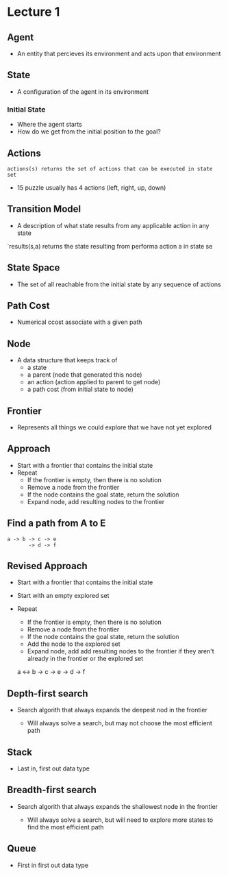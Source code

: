 # Lecture 1

## Agent

- An entity that percieves its environment and acts upon that environment

## State

- A configuration of the agent in its environment

### Initial State

- Where the agent starts
- How do we get from the initial position to the goal?

## Actions

`actions(s) returns the set of actions that can be executed in state set`

- 15 puzzle usually has 4 actions (left, right, up, down)

## Transition Model 

- A description of what state results from any applicable action in any state

`results(s,a) returns the state resulting from performa action a in state se

## State Space 

- The set of all reachable from the initial state by any sequence of actions

## Path Cost

- Numerical ccost associate with a given path

## Node 

- A data structure that keeps track of 
    - a state
    - a parent (node that generated this node)
    - an action (action applied to parent to get node)
    - a path cost (from initial state to node)

## Frontier

- Represents all things we could explore that we have not yet explored

## Approach

- Start with a frontier that contains the initial state
- Repeat
    - If the frontier is empty, then there is no solution
    - Remove a node from the frontier
    - If the node contains the goal state, return the solution
    - Expand node, add resulting nodes to the frontier
    

## Find a path from A to E

    a -> b -> c -> e
           -> d -> f


## Revised Approach 

- Start with a frontier that contains the initial state
- Start with an empty explored set
- Repeat
    - If the frontier is empty, then there is no solution
    - Remove a node from the frontier
    - If the node contains the goal state, return the solution
    - Add the node to the explored set
    - Expand node, add add resulting nodes to the frontier if they aren't already in the frontier or the explored set

    a <-> b -> c -> e
            -> d -> f



## Depth-first search

- Search algorith that always expands the deepest nod in the frontier

    - Will always solve a search, but may not choose the most efficient path

## Stack

- Last in, first out data type

## Breadth-first search

- Search algorith that always expands the shallowest node in the frontier

    - Will always solve a search, but will need to explore more states to find the most efficient path
    
## Queue 

- First in first out data type